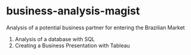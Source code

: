 # business-analysis-magist
Analysis of a potential business partner for entering the Brazilian Market
1. Analysis of a database with SQL
2. Creating a Business Presentation with Tableau
